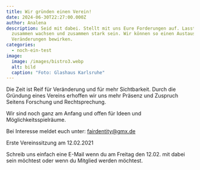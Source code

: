 ```yaml
---
title: Wir gründen einen Verein!
date: 2024-06-30T22:27:00.000Z
author: Analena
description: Seid mit dabei. Stellt mit uns Eure Forderungen auf. Lasst uns
  zusammen wachsen und zusammen stark sein. Wir können so einen Austausch und
  Veränderungen bewirken.
categories:
  - noch-ein-test
image:
  image: /images/bistro3.webp
  alt: bild
  caption: "Foto: Glashaus Karlsruhe"
---
```

Die Zeit ist Reif für Veränderung und für mehr Sichtbarkeit. Durch die Gründung eines Vereins erhoffen wir uns mehr Präsenz und Zuspruch Seitens Forschung und Rechtsprechung.

Wir sind noch ganz am Anfang und offen für Ideen und Möglichkeitsspielräume.

Bei Interesse meldet euch unter: fairdentity@gmx.de

Erste Vereinssitzung am 12.02.2021

Schreib uns einfach eine E-Mail wenn du am Freitag den 12.02. mit dabei sein möchtest oder wenn du Mitglied werden möchtest.
